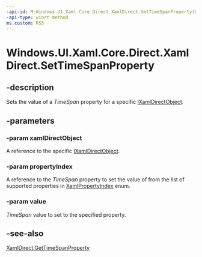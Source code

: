 ```yaml
---
-api-id: M:Windows.UI.Xaml.Core.Direct.XamlDirect.SetTimeSpanProperty(Windows.UI.Xaml.Core.Direct.IXamlDirectObject,Windows.UI.Xaml.Core.Direct.XamlPropertyIndex,Windows.Foundation.TimeSpan)
-api-type: winrt method
ms.custom: RS5
---
```


<!-- Method syntax.
public void XamlDirect.SetTimeSpanProperty(IXamlDirectObject xamlDirectObject, XamlPropertyIndex propertyIndex, TimeSpan value)
-->

# Windows.UI.Xaml.Core.Direct.XamlDirect.SetTimeSpanProperty

## -description
Sets the value of a _TimeSpan_ property for a specific [IXamlDirectObject](ixamldirectobject.md).

## -parameters
### -param xamlDirectObject
A reference to the specific [IXamlDirectObject](ixamldirectobject.md).

### -param propertyIndex
A reference to the _TimeSpan_ property to set the value of from the list of supported properties in [XamlPropertyIndex](xamlpropertyindex.md) enum.

### -param value
_TimeSpan_ value to set to the specified property.

## -see-also
[XamlDirect.GetTimeSpanProperty](xamldirect_gettimespanproperty_1205664458.md)
